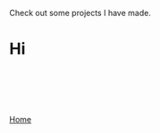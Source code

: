 <head>
  <link rel="shortcut icon" sizes="16x16 32x32 64x64" href="Favicon.png" type="image/x-icon" />
</head>

Check out some projects I have made.

# Hi

<br>
<br>
<br>
<br>

<p><a href="https://dantevasudevan.github.io/">Home</a></p>
